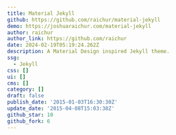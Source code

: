 ```yaml
---
title: Material Jekyll
github: https://github.com/raichur/material-jekyll
demo: https://joshuaraichur.com/material-jekyll
author: raichur
author_link: https://github.com/raichur
date: 2024-02-19T05:19:24.262Z
description: A Material Design inspired Jekyll theme.
ssg:
  - Jekyll
css: []
ui: []
cms: []
category: []
draft: false
publish_date: '2015-01-03T16:30:30Z'
update_date: '2015-04-08T15:03:38Z'
github_star: 10
github_fork: 6
---
```

